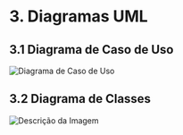 # 3. Diagramas UML

## 3.1 Diagrama de Caso de Uso

![Diagrama de Caso de Uso](https://drive.google.com/uc?export=view&id=1M5MmIt3eEJ_h72LzrA8B0c6QBlyjbYlD)

## 3.2 Diagrama de Classes

![Descrição da Imagem](https://drive.google.com/uc?export=view&id=1vELIvjhZkqTUTbPxLIy6pC4Znic1OzAa)
